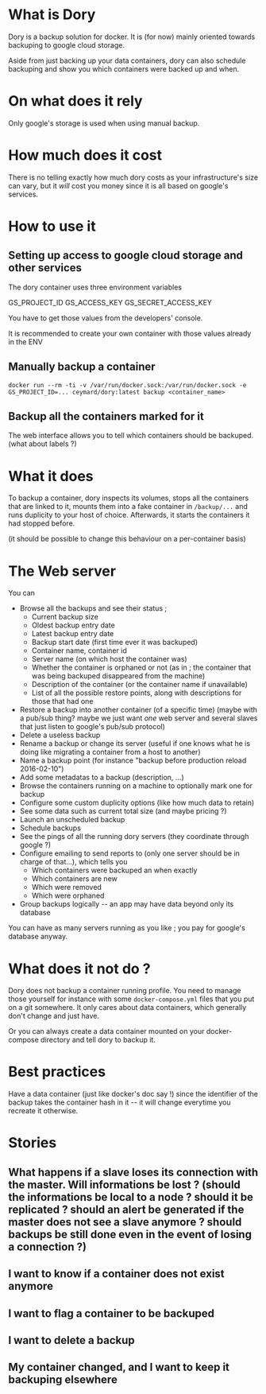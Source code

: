# What is Dory

Dory is a backup solution for docker. It is (for now) mainly oriented towards backuping to google cloud storage.

Aside from just backing up your data containers, dory can also schedule backuping and show you which containers were backed up and when.

# On what does it rely

Only google's storage is used when using manual backup.

# How much does it cost

There is no telling exactly how much dory costs as your infrastructure's size can vary, but it *will* cost you money since it is all based on google's services.

# How to use it

## Setting up access to google cloud storage and other services

The dory container uses three environment variables

GS_PROJECT_ID
GS_ACCESS_KEY
GS_SECRET_ACCESS_KEY

You have to get those values from the developers' console.

It is recommended to create your own container with those values already in the ENV

## Manually backup a container

```
docker run --rm -ti -v /var/run/docker.sock:/var/run/docker.sock -e GS_PROJECT_ID=... ceymard/dory:latest backup <container_name>
```


## Backup all the containers marked for it

The web interface allows you to tell which containers should be backuped. (what about labels ?)

# What it does

To backup a container, dory inspects its volumes, stops all the containers that are linked to it, mounts them into a fake container in `/backup/...` and runs duplicity to your host of choice. Afterwards, it starts the containers it had stopped before.

(it should be possible to change this behaviour on a per-container basis)

# The Web server

You can

* Browse all the backups and see their status ;
    - Current backup size
    - Oldest backup entry date
    - Latest backup entry date
    - Backup start date (first time ever it was backuped)
    - Container name, container id
    - Server name (on which host the container was)
    - Whether the container is orphaned or not (as in ; the container that was being backuped disappeared from the machine)
    - Description of the container (or the container name if unavailable)
    - List of all the possible restore points, along with descriptions for those that had one
* Restore a backup into another container (of a specific time) (maybe with a pub/sub thing? maybe we just want *one* web server and several slaves that just listen to google's pub/sub protocol)
* Delete a useless backup
* Rename a backup or change its server (useful if one knows what he is doing like migrating a container from a host to another)
* Name a backup point (for instance "backup before production reload 2016-02-10")
* Add some metadatas to a backup (description, ...)
* Browse the containers running on a machine to optionally mark one for backup
* Configure some custom duplicity options (like how much data to retain)
* See some data such as current total size (and maybe pricing ?)
* Launch an unscheduled backup
* Schedule backups
* See the pings of all the running dory servers (they coordinate through google ?)
* Configure emailing to send reports to (only one server should be in charge of that...), which tells you
    - Which containers were backuped an when exactly
    - Which containers are new
    - Which were removed
    - Which were orphaned
* Group backups logically -- an app may have data beyond only its database

You can have as many servers running as you like ; you pay for google's database anyway.

# What does it not do ?

Dory does not backup a container running profile. You need to manage those yourself for instance with some `docker-compose.yml` files that you put on a git somewhere. It only cares about data containers, which generally don't change and just have.

Or you can always create a data container mounted on your docker-compose directory and tell dory to backup it.

# Best practices

Have a data container (just like docker's doc say !) since the identifier of the backup takes the container hash in it -- it will change everytime you recreate it otherwise.


# Stories

## What happens if a slave loses its connection with the master. Will informations be lost ? (should the informations be local to a node ? should it be replicated ? should an alert be generated if the master does not see a slave anymore ? should backups be still done even in the event of losing a connection ?)

## I want to know if a container does not exist anymore

## I want to flag a container to be backuped

## I want to delete a backup

## My container changed, and I want to keep it backuping elsewhere
